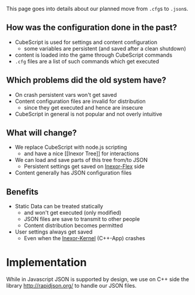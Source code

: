 This page goes into details about our planned move from `.cfg`s to `.json`s.

## How was the configuration done in the past?

* CubeScript is used for settings and content configuration
  * some variables are persistent (and saved after a clean shutdown)
* content is loaded into the game through CubeScript commands
* `.cfg` files are a list of such commands which get executed

## Which problems did the old system have?

* On crash persistent vars won't get saved
* Content configuration files are invalid for distribution
  * since they get executed and hence are insecure
* CubeScript in general is not popular and not overly intuitive

## What will change?

* We replace CubeScript with node.js scripting
  * and have a nice [[Inexor Tree]] for interactions
* We can load and save parts of this tree from/to JSON
  * Persistent settings get saved on [Inexor-Flex](https://github.com/inexor-game/code/wiki/Overall-Architecture) side
* Content generally has JSON configuration files

## Benefits

* Static Data can be treated statically
  * and won't get executed (only modified)
  * JSON files are save to transmit to other people
  * Content distribution becomes permitted
* User settings always get saved
  * Even when the [Inexor-Kernel](https://github.com/inexor-game/code/wiki/Overall-Architecture) (C++-App) crashes


# Implementation

While in Javascript JSON is supported by design, we use on C++ side the library http://rapidjson.org/ to handle our JSON files.